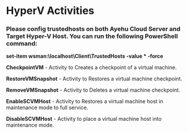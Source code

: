 # HyperV Activities

### Please config trustedhosts on both Ayehu Cloud Server and Target Hyper-V Host. You can run the following PowerShell command:
**set-item wsman:\localhost\Client\TrustedHosts -value * -force**


**CheckpointVM** - Activity to Creates a checkpoint of a virtual machine.

**RestoreVMSnapshot** - Activity to Restores a virtual machine checkpoint.

**RemoveVMSnapshot** - Activity to Deletes a virtual machine checkpoint. 

**EnableSCVMHost** - Activity to Restores a virtual machine host in maintenance mode to full service.

**DisableSCVMHost** - Activity to place a virtual machine host into maintenance mode. 
